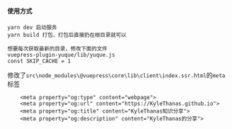 #### 使用方式
```
yarn dev 启动服务
yarn build 打包，打包后直接扔在根目录就可以

想要每次获取最新的目录，修改下面的文件
vuepress-plugin-yuque/lib/yuque.js
const SKIP_CACHE = 1
```


修改了`src\node_modules\@vuepress\core\lib\client\index.ssr.html`的`meta`标签

```
    <meta property="og:type" content="webpage">
    <meta property="og:url" content="https://KyleThanas.github.io">
    <meta property="og:title" content="KyleThanas知识分享">
    <meta property="og:description" content="KyleThanas的分享">
```

